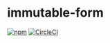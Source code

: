# immutable-form

[![npm](https://img.shields.io/npm/v/immutable-form.svg?maxAge=2592000)](https://www.npmjs.com/package/immutable-form) [![CircleCI](https://circleci.com/gh/Intelight/immutable-form.svg?style=svg)](https://circleci.com/gh/Intelight/immutable-form)
